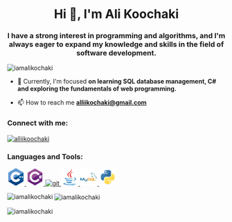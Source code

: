 <h1 align="center">Hi 👋, I'm Ali Koochaki</h1>
<h3 align="center">I have a strong interest in programming and algorithms, and I'm always eager to expand my knowledge and skills in the field of software development.</h3>

<p align="left"> <img src="https://komarev.com/ghpvc/?username=iamalikochaki&label=Profile%20views&color=0e75b6&style=flat" alt="iamalikochaki" /> </p>

- 🌱 Currently, I'm focused **on learning SQL database management, C# and exploring the fundamentals of web programming.**

- 📫 How to reach me **alliikochaki@gmail.com**

<h3 align="left">Connect with me:</h3>
<p align="left">
<a href="https://instagram.com/alliikoochaki" target="blank"><img align="center" src="https://raw.githubusercontent.com/rahuldkjain/github-profile-readme-generator/master/src/images/icons/Social/instagram.svg" alt="alliikoochaki" height="30" width="40" /></a>
</p>

<h3 align="left">Languages and Tools:</h3>
<p align="left"> <a href="https://www.w3schools.com/cpp/" target="_blank" rel="noreferrer"> <img src="https://raw.githubusercontent.com/devicons/devicon/master/icons/cplusplus/cplusplus-original.svg" alt="cplusplus" width="40" height="40"/> </a> <a href="https://www.w3schools.com/cs/" target="_blank" rel="noreferrer"> <img src="https://raw.githubusercontent.com/devicons/devicon/master/icons/csharp/csharp-original.svg" alt="csharp" width="40" height="40"/> </a> <a href="https://git-scm.com/" target="_blank" rel="noreferrer"> <img src="https://www.vectorlogo.zone/logos/git-scm/git-scm-icon.svg" alt="git" width="40" height="40"/> </a> <a href="https://www.java.com" target="_blank" rel="noreferrer"> <img src="https://raw.githubusercontent.com/devicons/devicon/master/icons/java/java-original.svg" alt="java" width="40" height="40"/> </a> <a href="https://www.mysql.com/" target="_blank" rel="noreferrer"> <img src="https://raw.githubusercontent.com/devicons/devicon/master/icons/mysql/mysql-original-wordmark.svg" alt="mysql" width="40" height="40"/> </a> <a href="https://www.python.org" target="_blank" rel="noreferrer"> <img src="https://raw.githubusercontent.com/devicons/devicon/master/icons/python/python-original.svg" alt="python" width="40" height="40"/> </a> </p>

<p><img align="left" src="https://github-readme-stats.vercel.app/api/top-langs?username=iamalikochaki&show_icons=true&locale=en&layout=compact" alt="iamalikochaki" /></p>

<p>&nbsp;<img align="center" src="https://github-readme-stats.vercel.app/api?username=iamalikochaki&show_icons=true&locale=en" alt="iamalikochaki" /></p>

<p><img align="center" src="https://github-readme-streak-stats.herokuapp.com/?user=iamalikochaki&" alt="iamalikochaki" /></p>

